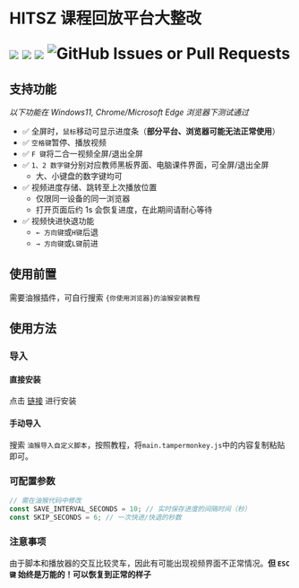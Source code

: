 <h1>
<p>HITSZ 课程回放平台大整改</p>

<img src="https://img.shields.io/github/license/IcyDesert/better-shitz-playback">
<img src="https://img.shields.io/github/v/tag/IcyDesert/better-shitz-playback">
<img src="https://img.shields.io/github/last-commit/IcyDesert/better-shitz-playback">
<img alt="GitHub Issues or Pull Requests" src="https://img.shields.io/github/issues/IcyDesert/better-shitz-playback">

</h1>


## 支持功能
*以下功能在 Windows11, Chrome/Microsoft Edge 浏览器下测试通过*
- ✅ 全屏时，`鼠标`移动可显示进度条（**部分平台、浏览器可能无法正常使用**）
- ✅ `空格键`暂停、播放视频
- ✅ `F 键`将二合一视频全屏/退出全屏
- ✅ `1、2 数字键`分别对应教师黑板界面、电脑课件界面，可全屏/退出全屏
  - 大、小键盘的数字键均可
- ✅ 视频进度存储、跳转至上次播放位置
  - 仅限同一设备的同一浏览器
  - 打开页面后约 1s 会恢复进度，在此期间请耐心等待
- ✅ 视频快进快退功能
  - `← 方向键`或`H键`后退
  - `→ 方向键`或`L键`前进

## 使用前置
需要油猴插件，可自行搜索 `{你使用浏览器}的油猴安装教程`

## 使用方法

### 导入

#### 直接安装
点击 <a href="https://gist.github.com/IcyDesert/fcbd3d82f12ab94f257ba8107679dd38/raw/ba9f299951dbf8fc9f71d36c454bcd6b7a56fd03/better-playback.user.js">链接</a> 进行安装

#### 手动导入
搜索 `油猴导入自定义脚本`，按照教程，将`main.tampermonkey.js`中的内容复制粘贴即可。


### 可配置参数
```js
// 需在油猴代码中修改
const SAVE_INTERVAL_SECONDS = 10; // 实时保存进度的间隔时间（秒）
const SKIP_SECONDS = 6; // 一次快进/快退的秒数
```

### 注意事项
由于脚本和播放器的交互比较灵车，因此有可能出现视频界面不正常情况。**但 `ESC 键` 始终是万能的！可以恢复到正常的样子**
